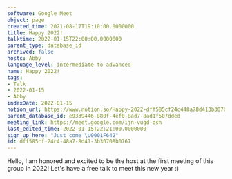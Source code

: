 ```yaml
---
software: Google Meet
object: page
created_time: 2021-08-17T19:10:00.0000000
title: Happy 2022!
talktime: 2022-01-15T22:00:00.0000000
parent_type: database_id
archived: false
hosts: Abby
language_level: intermediate to advanced
name: Happy 2022!
tags:
- Talk
- 2022-01-15
- Abby
indexDate: 2022-01-15
notion_url: https://www.notion.so/Happy-2022-dff585cf24c448a78d413b30708b0767
parent_database_id: e9339446-880f-4ef0-8ad7-8ad1f507dded
meeting_link: https://meet.google.com/ijn-vugd-osn
last_edited_time: 2022-01-15T22:21:00.0000000
sign_up_here: "Just come \U0001F642"
id: dff585cf-24c4-48a7-8d41-3b30708b0767
---
```


Hello, I am honored and excited to be the host at the first meeting of this group in 2022! Let's have a free talk to meet this new year :)





